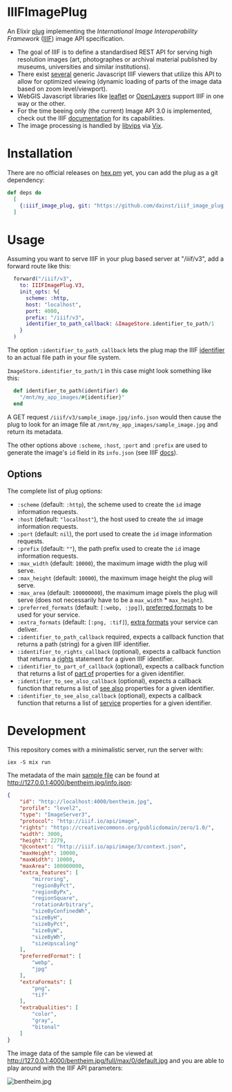 # IIIFImagePlug

An Elixir [plug](https://hexdocs.pm/plug/readme.html) implementing the _International Image Interoperability Framework_ ([IIIF](https://iiif.io/)) image API specification. 

- The goal of IIIF is to define a standardised REST API for serving high resolution images (art, photographes or archival material published by museums, universities and similar institutions).
- There exist [several](https://iiif.io/get-started/iiif-viewers/) generic Javascript IIIF viewers that utilize this API to allow for optimized viewing (dynamic loading of parts of the image data based on zoom level/viewport).
- WebGIS Javascript libraries like [leaflet](https://github.com/mejackreed/Leaflet-IIIF) or [OpenLayers](https://openlayers.org/en/latest/examples/iiif.html) support IIIF in one way or the other.
- For the time beeing only (the current) Image API 3.0 is implemented, check out the IIIF [documentation](https://iiif.io/api/image/3.0/) for its capabilities.
- The image processing is handled by [libvips](https://www.libvips.org/) via [Vix](https://hex.pm/packages/vix).

# Installation 

There are no official releases on [hex.pm](hex.pm) yet, you can add the plug as a git dependency:

```elixir
def deps do
  [
    {:iiif_image_plug, git: "https://github.com/dainst/iiif_image_plug.git" }
  ]
```

# Usage

Assuming you want to serve IIIF in your plug based server at "/iiif/v3", add a forward route like this: 

```elixir
  forward("/iiif/v3",
    to: IIIFImagePlug.V3,
    init_opts: %{
      scheme: :http,
      host: "localhost",
      port: 4000,
      prefix: "/iiif/v3",
      identifier_to_path_callback: &ImageStore.identifier_to_path/1
    }
  )
```

The option `:identifier_to_path_callback` lets the plug map the IIIF [identifier](https://iiif.io/api/image/3.0/#21-image-request-uri-syntax) to an actual file path in your file system. 

`ImageStore.identifier_to_path/1` in this case might look something like this:

```elixir
  def identifier_to_path(identifier) do
    "/mnt/my_app_images/#{identifier}"
  end
```

A GET request `/iiif/v3/sample_image.jpg/info.json` would then cause the plug to look for an image file at `/mnt/my_app_images/sample_image.jpg` and return its metadata.

The other options above `:scheme`, `:host`, `:port` and `:prefix` are used to generate the image's `id` field in its `info.json` (see IIIF [docs](https://iiif.io/api/image/3.0/#51-image-information-request)).

## Options

The complete list of plug options:

- `:scheme` (default: `:http`), the scheme used to create the `id` image information requests.
- `:host` (default: `"localhost"`), the host used to create the `id` image information requests.
- `:port` (default: `nil`), the port used to create the `id` image information requests.
- `:prefix` (default: `""`), the path prefix used to create the `id` image information requests.
- `:max_width` (default: `10000`), the maximum image width the plug will serve.
- `:max_height` (default: `10000`), the maximum image height the plug will serve.
- `:max_area` (default: `100000000`), the maximum image pixels the plug will serve (does not necessarily have to be a `max_width` * `max_height`).
- `:preferred_formats` (default: `[:webp, :jpg]`), [preferred formats](https://iiif.io/api/image/3.0/#55-preferred-formats) to be used for your service.
- `:extra_formats` (default: `[:png, :tif]`), [extra formats](https://iiif.io/api/image/3.0/#57-extra-functionality) your service can deliver.
- `:identifier_to_path_callback` required, expects a callback function that returns a path (string) for a given IIIF identifier.
- `:identifier_to_rights_callback` (optional), expects a callback function that returns a [rights](https://iiif.io/api/image/3.0/#56-rights) statement for a given IIIF identifier.
- `:identifier_to_part_of_callback` (optional), expects a callback function that returns a list of [part of](https://iiif.io/api/image/3.0/#58-linking-properties) properties for a given identifier.
- `:identifier_to_see_also_callback` (optional), expects a callback function that returns a list of [see also](https://iiif.io/api/image/3.0/#58-linking-properties) properties for a given identifier.
- `:identifier_to_see_also_callback` (optional), expects a callback function that returns a list of [service](https://iiif.io/api/image/3.0/#58-linking-properties) properties for a given identifier.
<!-- If [available in Hex](https://hex.pm/docs/publish), the package can be installed
by adding `iiif_image_plug` to your list of dependencies in `mix.exs`:

```elixir
def deps do
  [
    {:iiif_plug, "~> 0.1.0"}
  ]
end
```

Documentation can be generated with [ExDoc](https://github.com/elixir-lang/ex_doc)
and published on [HexDocs](https://hexdocs.pm). Once published, the docs can
be found at <https://hexdocs.pm/iiif_plug>. -->
# Development

This repository comes with a minimalistic server, run the server with:

```
iex -S mix run
```


The metadata of the main [sample file](test/images/bentheim.jpg) can be found at http://127.0.0.1:4000/bentheim.jpg/info.json:
```json
{
    "id": "http://localhost:4000/bentheim.jpg",
    "profile": "level2",
    "type": "ImageServer3",
    "protocol": "http://iiif.io/api/image",
    "rights": "https://creativecommons.org/publicdomain/zero/1.0/",
    "width": 3000,
    "height": 2279,
    "@context": "http://iiif.io/api/image/3/context.json",
    "maxHeight": 10000,
    "maxWidth": 10000,
    "maxArea": 100000000,
    "extra_features": [
        "mirroring",
        "regionByPct",
        "regionByPx",
        "regionSquare",
        "rotationArbitrary",
        "sizeByConfinedWh",
        "sizeByH",
        "sizeByPct",
        "sizeByW",
        "sizeByWh",
        "sizeUpscaling"
    ],
    "preferredFormat": [
        "webp",
        "jpg"
    ],
    "extraFormats": [
        "png",
        "tif"
    ],
    "extraQualities": [
        "color",
        "gray",
        "bitonal"
    ]
}
```
The image data of the sample file can be viewed at http://127.0.0.1:4000/bentheim.jpg/full/max/0/default.jpg and you are able to play around with the IIIF API parameters:


![bentheim.jpg](test/images/bentheim.jpg)
